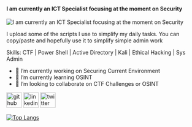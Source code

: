 #### I am currently an ICT Specialist focusing at the moment on Security 
![I am currently an ICT Specialist focusing at the moment on Security ](https://user-images.githubusercontent.com/6078108/132122845-525108e2-0ecf-4591-9daa-2d829d0a5df5.png)

I upload some of the scripts I use to simplify my daily tasks.  You can  copy/paste and hopefully use it to simplify simple admin work

Skills: CTF | Power Shell | Active Directory | Kali | Ethical Hacking | Sys Admin

- 🔭 I’m currently working on Securing Current Environment 
- 🌱 I’m currently learning OSINT 
- 👯 I’m looking to collaborate on CTF Challenges or OSINT 


[<img src='https://cdn.jsdelivr.net/npm/simple-icons@3.0.1/icons/github.svg' alt='github' height='40'>](https://github.com/arimoyal)  [<img src='https://cdn.jsdelivr.net/npm/simple-icons@3.0.1/icons/linkedin.svg' alt='linkedin' height='40'>](https://www.linkedin.com/in/arimoyal/)  [<img src='https://cdn.jsdelivr.net/npm/simple-icons@3.0.1/icons/twitter.svg' alt='twitter' height='40'>](https://twitter.com/arimoyal)  

[![Top Langs](https://github-readme-stats.vercel.app/api/top-langs/?username=arimoyal)](https://github.com/anuraghazra/github-readme-stats)





